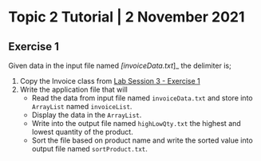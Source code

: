 # Topic 2 Tutorial | 2 November 2021

## Exercise 1

Given data in the input file named _[invoiceData.txt_]_ the delimiter is;

1. Copy the Invoice class from [Lab Session 3 - Exercise 1]
2. Write the application file that will
    * Read the data from input file named `invoiceData.txt` and store into `ArrayList` named `invoiceList`.
    * Display the data in the `ArrayList`.
    * Write into the output file named `highLowQty.txt` the highest and lowest quantity of the product.
    * Sort the file based on product name and write the sorted value into output file named `sortProduct.txt`.

[invoiceData.txt]: ../../tree/main/topic2/tutorial4_02112021/invoiceData.txt
[Lab Session 3 - Exercise 1]: ../../tree/main/topic2/lab3_01112021